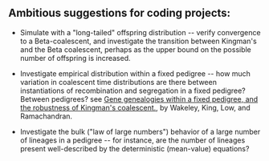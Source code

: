 

Ambitious suggestions for coding projects:
------------

+ Simulate with a "long-tailed" offspring distribution -- verify convergence to a Beta-coalescent, and investigate the transition between Kingman's and the Beta coalescent, perhaps as the upper bound on the possible number of offspring is increased.

+ Investigate empirical distribution within a fixed pedigree -- how much variation in coalescent time distributions are there between instantiations of recombination and segregation in a fixed pedigree?  Between pedigrees?
  see [Gene genealogies within a fixed pedigree, and the robustness of Kingman's coalescent.](http://www.ncbi.nlm.nih.gov/pubmed/22234858), by Wakeley, King, Low, and Ramachandran.

+ Investigate the bulk ("law of large numbers") behavior of a large number of lineages in a pedigree -- for instance, are the number of lineages present well-described by the deterministic (mean-value) equations?

